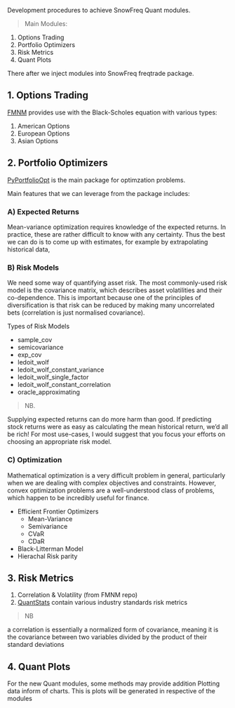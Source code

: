 Development procedures to achieve SnowFreq Quant modules.

> Main Modules:

1. Options Trading
2. Portfolio Optimizers
3. Risk Metrics
4. Quant Plots

There after we inject modules into SnowFreq freqtrade package.

## 1. Options Trading

[FMNM](https://github.com/cantaro86/Financial-Models-Numerical-Methods) provides use with the Black-Scholes equation with various types:

1. American Options
2. European Options
3. Asian Options

## 2. Portfolio Optimizers

[PyPortfolioOpt](https://pyportfolioopt.readthedocs.io/en/latest/index.html) is the main package for optimzation problems.

Main features that we can leverage from the package includes:

### A) Expected Returns

Mean-variance optimization requires knowledge of the expected returns. In practice, these are rather difficult to know with any certainty. 
Thus the best we can do is to come up with estimates, for example by extrapolating historical data,

### B) Risk Models

We need some way of quantifying asset risk. The most commonly-used risk model is the covariance matrix, which describes asset volatilities and their co-dependence. 
This is important because one of the principles of diversification is that risk can be reduced by making many uncorrelated bets (correlation is just normalised covariance).

Types of Risk Models

- sample_cov
- semicovariance
- exp_cov
- ledoit_wolf
- ledoit_wolf_constant_variance
- ledoit_wolf_single_factor
- ledoit_wolf_constant_correlation
- oracle_approximating

> NB.

Supplying expected returns can do more harm than good. If predicting stock returns were as easy as calculating the mean historical return, we’d all be rich! 
For most use-cases, I would suggest that you focus your efforts on choosing an appropriate risk model.

### C) Optimization

Mathematical optimization is a very difficult problem in general, particularly when we are dealing with complex objectives and constraints. 
However, convex optimization problems are a well-understood class of problems, which happen to be incredibly useful for finance.

- Efficient Frontier Optimizers
  - Mean-Variance 
  - Semivariance
  - CVaR
  - CDaR
- Black-Litterman Model
- Hierachal Risk parity

## 3. Risk Metrics

1. Correlation & Volatility (from FMNM repo)
2. [QuantStats](https://github.com/ranaroussi/quantstats) contain various industry standards risk metrics

> NB

a correlation is essentially a normalized form of covariance, meaning it is the covariance between two variables divided by the product of their standard deviations

## 4. Quant Plots

For the new Quant modules, some methods may provide addition Plotting data inform of charts.
This is plots will be generated in respective of the modules
